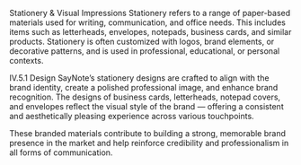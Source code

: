 Stationery & Visual Impressions
Stationery refers to a range of paper-based materials used for writing, communication, and office needs. This includes items such as letterheads, envelopes, notepads, business cards, and similar products. Stationery is often customized with logos, brand elements, or decorative patterns, and is used in professional, educational, or personal contexts.

IV.5.1 Design
SayNote’s stationery designs are crafted to align with the brand identity, create a polished professional image, and enhance brand recognition. The designs of business cards, letterheads, notepad covers, and envelopes reflect the visual style of the brand — offering a consistent and aesthetically pleasing experience across various touchpoints.

These branded materials contribute to building a strong, memorable brand presence in the market and help reinforce credibility and professionalism in all forms of communication.